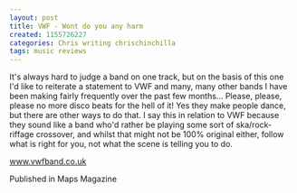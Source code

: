 ```yaml
---
layout: post
title: VWF - Wont do you any harm
created: 1155726227
categories: Chris writing chrischinchilla
tags: music reviews
---
```


It's always hard to judge a band on one track, but on the basis of this one I'd like to reiterate a statement to VWF and many, many other bands I have been making fairly frequently over the past few months... Please, please, please no more disco beats for the hell of it! Yes they make people dance, but there are other ways to do that. I say this in relation to VWF because they sound like a band who'd rather be playing some sort of ska/rock-riffage crossover, and whilst that might not be 100% original either, follow what is right for you, not what the scene is telling you to do.

<a href='http://www.vwfband.co.uk/' target='_blank'>www.vwfband.co.uk</a>

Published in Maps Magazine
